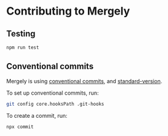 # Contributing to Mergely

## Testing

```bash
npm run test
```

## Conventional commits

Mergely is using [conventional commits](https://www.conventionalcommits.org/en/v1.0.0), and [standard-version](https://www.npmjs.com/package/standard-version).

To set up conventional commits, run:

```bash
git config core.hooksPath .git-hooks
```

To create a commit, run:
```bash
npx commit
```

